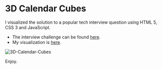 3D Calendar Cubes
==================
I visualized the solution to a popular tech interview question using HTML 5, CSS 3 and JavaScript.

* The interview challenge can be found [here](http://bit.ly/14E1Uu3).
* My visualization is [here](http://dans-cubes.herokuapp.com/).

![3D-Calendar-Cubes](http://i3.minus.com/jbxG7x2jq6rsPO.jpg)

Enjoy.
